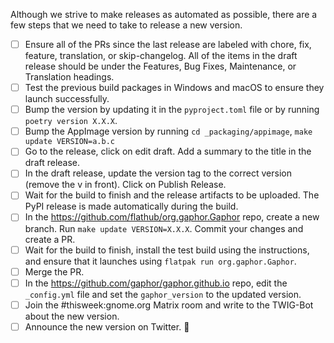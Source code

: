 Although we strive to make releases as automated as possible, there are a few steps that we need to take to release a new version.

- [ ] Ensure all of the PRs since the last release are labeled with chore, fix, feature, translation, or skip-changelog.
All of the items in the draft release should be under the Features, Bug Fixes, Maintenance, or Translation headings.
- [ ] Test the previous build packages in Windows and macOS to ensure they launch successfully.
- [ ] Bump the version by updating it in the `pyproject.toml` file or by running `poetry version X.X.X`.
- [ ] Bump the AppImage version by running `cd _packaging/appimage`, `make update VERSION=a.b.c`
- [ ] Go to the release, click on edit draft. Add a summary to the title in the draft release.
- [ ] In the draft release, update the version tag to the correct version (remove the v in front). Click on Publish Release.
- [ ] Wait for the build to finish and the release artifacts to be uploaded. The PyPI release is made automatically during
the build.
- [ ] In the https://github.com/flathub/org.gaphor.Gaphor repo, create a new branch. Run `make update VERSION=X.X.X`.
Commit your changes and create a PR.
- [ ] Wait for the build to finish, install the test build using the instructions, and ensure that it launches using
`flatpak run org.gaphor.Gaphor`.
- [ ] Merge the PR.
- [ ] In the https://github.com/gaphor/gaphor.github.io repo, edit the `_config.yml` file and set the `gaphor_version` to the
updated version.
- [ ] Join the #thisweek:gnome.org Matrix room and write to the TWIG-Bot about the new version.
- [ ] Announce the new version on Twitter. :tada:
